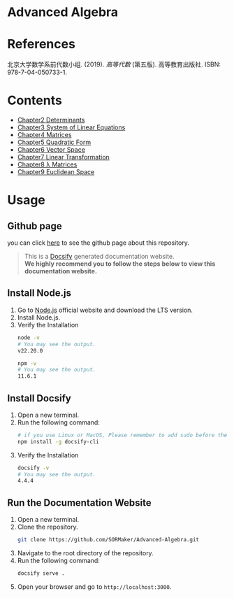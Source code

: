 # Advanced Algebra
# References
北京大学数学系前代数小组. (2019). *高等代数* (第五版). 高等教育出版社. ISBN: 978-7-04-050733-1.

# Contents
- [Chapter2 Determinants](Determinants.md)
- [Chapter3 System of Linear Equations](System%20of%20Linear%20Equations.md)
- [Chapter4 Matrices](Matrices.md)
- [Chapter5 Quadratic Form](Quadratic%20Form.md)
- [Chapter6 Vector Space](Vector%20Space.md)
- [Chapter7 Linear Transformation](Linear%20Transformation.md)
- [Chapter8 λ Matrices](λ%20Matrices.md)
- [Chapter9 Euclidean Space](Euclidean%20Space.md)
  
# Usage
## Github page
you can click [here](https://sormaker.github.io/Advanced-Algebra/) to see the github page about this repository.

> This is a [Docsify](https://docsify.js.org/#/) generated documentation website.\
> **We highly recommend you to follow the steps below to view this documentation website.**

## Install Node.js
1. Go to [Node.js](https://nodejs.org/en/) official website and download the LTS version.
2. Install Node.js.
3. Verify the Installation
   ```bash
   node -v
   # You may see the output.
   v22.20.0
   ```
   ```bash
   npm -v
   # You may see the output.
   11.6.1
   ```

## Install Docsify
1. Open a new terminal.
2. Run the following command:
   ```bash
   # if you use Linux or MacOS, Please remember to add sudo before the command.
   npm install -g docsify-cli
   ```
3. Verify the Installation
   ```bash
   docsify -v
   # You may see the output.
   4.4.4
   ```
## Run the Documentation Website
1. Open a new terminal.
2. Clone the repository.
   ```bash
   git clone https://github.com/SORMaker/Advanced-Algebra.git
   ```
3. Navigate to the root directory of the repository.
4. Run the following command:
   ```bash
   docsify serve .
   ```
5. Open your browser and go to `http://localhost:3000`.